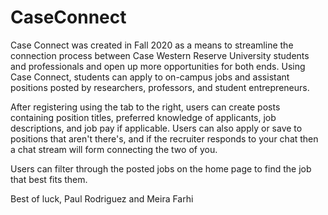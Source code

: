 # CaseConnect
Case Connect was created in Fall 2020 as a means to streamline the connection process between Case Western Reserve University students and professionals and open up more opportunities for both ends. Using Case Connect, students can apply to on-campus jobs and assistant positions posted by researchers, professors, and student entrepreneurs. 

After registering using the tab to the right, users can create posts containing position titles, preferred knowledge of applicants, job descriptions, and job pay if applicable. Users can also apply or save to positions that aren't there's, and if the recruiter responds to your chat then a chat stream will form connecting the two of you. 

Users can filter through the posted jobs on the home page to find the job that best fits them. 

Best of luck, 
Paul Rodriguez and Meira Farhi
